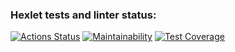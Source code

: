 ### Hexlet tests and linter status:
[![Actions Status](https://github.com/Tatyana0703/java-project-61/actions/workflows/hexlet-check.yml/badge.svg)](https://github.com/Tatyana0703/java-project-61/actions)
[![Maintainability](https://api.codeclimate.com/v1/badges/e4c4e215528b4314733a/maintainability)](https://codeclimate.com/github/Tatyana0703/java-project-61/maintainability)
[![Test Coverage](https://api.codeclimate.com/v1/badges/e4c4e215528b4314733a/test_coverage)](https://codeclimate.com/github/Tatyana0703/java-project-61/test_coverage)
